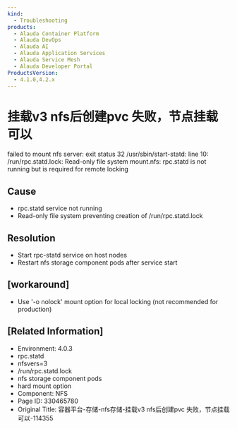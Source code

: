```yaml
---
kind:
  - Troubleshooting
products:
  - Alauda Container Platform
  - Alauda DevOps
  - Alauda AI
  - Alauda Application Services
  - Alauda Service Mesh
  - Alauda Developer Portal
ProductsVersion:
  - 4.1.0,4.2.x
---
```

<!-- A type of document that involves encountering a fault, diagnosing it, performing root cause analysis, and providing solutions. -->

# 挂载v3  nfs后创建pvc 失败，节点挂载可以

failed to mount nfs server: exit status 32 /usr/sbin/start-statd: line 10: /run/rpc.statd.lock: Read-only file system mount.nfs: rpc.statd is not running but is required for remote locking

## Cause
- rpc.statd service not running
- Read-only file system preventing creation of /run/rpc.statd.lock

## Resolution
- Start rpc-statd service on host nodes
- Restart nfs storage component pods after service start

## [workaround]
- Use '-o nolock' mount option for local locking (not recommended for production)

## [Related Information]
- Environment: 4.0.3
- rpc.statd
- nfsvers=3
- /run/rpc.statd.lock
- nfs storage component pods
- hard mount option
- Component: NFS
- Page ID: 330465780
- Original Title: 容器平台-存储-nfs存储-挂载v3  nfs后创建pvc 失败，节点挂载可以-114355
